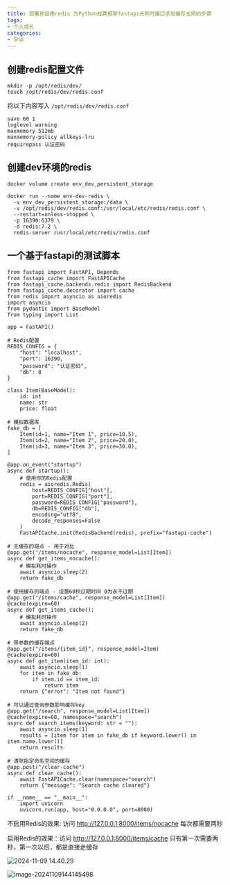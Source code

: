 ```yaml
---
title: 部署并启用redis 为Python经典框架fastapi长耗时接口添加缓存支持的步骤
tags:
- 个人成长
categories:
- 杂谈
---
```


## 创建redis配置文件

```
mkdir -p /opt/redis/dev/
touch /opt/redis/dev/redis.conf
```

将以下内容写入 `/opt/redis/dev/redis.conf`

```
save 60 1
loglevel warning
maxmemory 512mb
maxmemory-policy allkeys-lru
requirepass 认证密码
```

## 创建dev环境的redis

```
docker volume create env_dev_persistent_storage

docker run --name env-dev-redis \
  -v env_dev_persistent_storage:/data \
  -v /opt/redis/dev/redis.conf:/usr/local/etc/redis/redis.conf \
  --restart=unless-stopped \
  -p 16390:6379 \
  -d redis:7.2 \
  redis-server /usr/local/etc/redis/redis.conf
```


## 一个基于fastapi的测试脚本

```
from fastapi import FastAPI, Depends
from fastapi_cache import FastAPICache
from fastapi_cache.backends.redis import RedisBackend
from fastapi_cache.decorator import cache
from redis import asyncio as aioredis
import asyncio
from pydantic import BaseModel
from typing import List

app = FastAPI()

# Redis配置
REDIS_CONFIG = {
    "host": "localhost",
    "port": 16390,
    "password": "认证密码",
    "db": 0
}

class Item(BaseModel):
    id: int
    name: str
    price: float

# 模拟数据库
fake_db = [
    Item(id=1, name="Item 1", price=10.5),
    Item(id=2, name="Item 2", price=20.0),
    Item(id=3, name="Item 3", price=30.0),
]

@app.on_event("startup")
async def startup():
    # 使用你的Redis配置
    redis = aioredis.Redis(
        host=REDIS_CONFIG["host"],
        port=REDIS_CONFIG["port"],
        password=REDIS_CONFIG["password"],
        db=REDIS_CONFIG["db"],
        encoding="utf8",
        decode_responses=False
    )
    FastAPICache.init(RedisBackend(redis), prefix="fastapi-cache")

# 无缓存的端点 - 用于对比
@app.get("/items/nocache", response_model=List[Item])
async def get_items_nocache():
    # 模拟耗时操作
    await asyncio.sleep(2)
    return fake_db

# 使用缓存的端点 - 设置60秒过期时间 0为永不过期
@app.get("/items/cache", response_model=List[Item])
@cache(expire=60)
async def get_items_cache():
    # 模拟耗时操作
    await asyncio.sleep(2)
    return fake_db

# 带参数的缓存端点
@app.get("/items/{item_id}", response_model=Item)
@cache(expire=60)
async def get_item(item_id: int):
    await asyncio.sleep(1)
    for item in fake_db:
        if item.id == item_id:
            return item
    return {"error": "Item not found"}

# 可以通过查询参数影响缓存key
@app.get("/search", response_model=List[Item])
@cache(expire=60, namespace="search")
async def search_items(keyword: str = ""):
    await asyncio.sleep(1)
    results = [item for item in fake_db if keyword.lower() in item.name.lower()]
    return results

# 清除指定命名空间的缓存
@app.post("/clear-cache")
async def clear_cache():
    await FastAPICache.clear(namespace="search")
    return {"message": "Search cache cleared"}

if __name__ == "__main__":
    import uvicorn
    uvicorn.run(app, host="0.0.0.0", port=8000)
```


不启用Redis的效果: 访问 http://127.0.0.1:8000/items/nocache 每次都需要两秒

启用Redis的效果：访问 http://127.0.0.1:8000/items/cache 只有第一次需要两秒，第一次以后，都是直接走缓存

![2024-11-09 14.40.29](https://cdn.fangyuanxiaozhan.com/assets/1731134718420ASjpz0QR.gif)



![image-20241109144145498](https://cdn.fangyuanxiaozhan.com/assets/1731134507542JKef5kjA.png)



